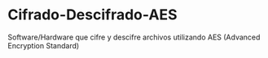 # Cifrado-Descifrado-AES
Software/Hardware que cifre y descifre archivos utilizando AES (Advanced Encryption Standard)
